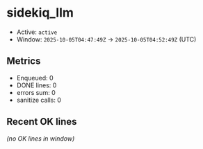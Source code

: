 # sidekiq_llm

- Active: `active`
- Window: `2025-10-05T04:47:49Z` → `2025-10-05T04:52:49Z` (UTC)

## Metrics
- Enqueued: 0
- DONE lines: 0
- errors sum: 0
- sanitize calls: 0

## Recent OK lines
_(no OK lines in window)_
